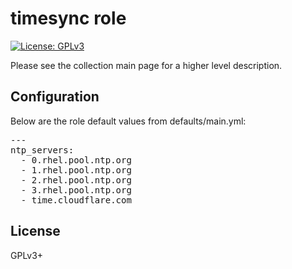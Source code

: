 # timesync role

[![License: GPLv3](https://img.shields.io/badge/license-GPLv3-brightgreen.svg)](https://www.gnu.org/licenses/gpl-3.0)

Please see the collection main page for a higher level description.

## Configuration

Below are the role default values from defaults/main.yml:

<pre>
---
ntp_servers:
  - 0.rhel.pool.ntp.org
  - 1.rhel.pool.ntp.org
  - 2.rhel.pool.ntp.org
  - 3.rhel.pool.ntp.org
  - time.cloudflare.com
</pre>

## License

GPLv3+
